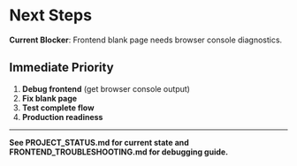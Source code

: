 # Next Steps

**Current Blocker**: Frontend blank page needs browser console diagnostics.

## Immediate Priority

1. **Debug frontend** (get browser console output)
2. **Fix blank page** 
3. **Test complete flow**
4. **Production readiness**

---

**See PROJECT_STATUS.md for current state and FRONTEND_TROUBLESHOOTING.md for debugging guide.**
